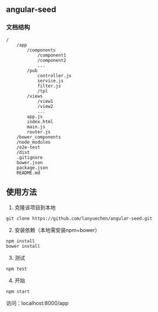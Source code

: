 ## angular-seed

### 文档结构
```
/
    /app
        /components
            /component1
            /component2
            ...
        /pub
            controller.js
            service.js
            filter.js
            /tpl
        /views
            /view1
            /view2
            ...
        app.js
        index.html
        main.js
        router.js
    /bower_components
    /node_modules
    /e2e-test
    /dist
    .gitignore
    bower.json
    package.json
    README.md
```

## 使用方法

1. 克隆该项目到本地
```shell
git clone https://github.com/lanyuechen/angular-seed.git
```

2. 安装依赖（本地需安装npm+bower）
```shell
npm install
bower install
```

3. 测试
```shell
npm test
```

4. 开始
```shell
npm start
```
访问：localhost:8000/app
